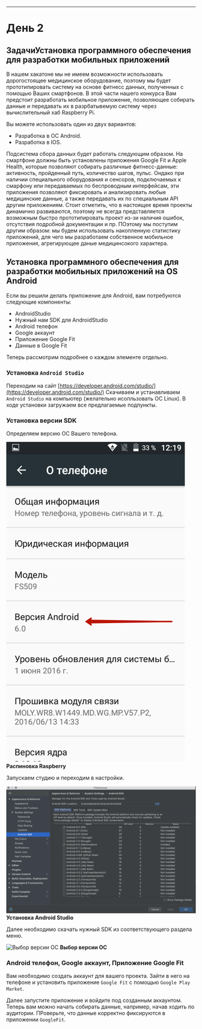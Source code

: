 ****
# День 2 <a name="day3"></a>


## ЗадачиУстановка программного обеспечения для разработки мобильных приложений <a name="21"></a>

В нашем хакатоне мы не имеем возможности использовать дорогостоящее медицинское оборудование, поэтому мы будет прототипировать систему на основе фитнесс данных, полученных с помощью Ваших смартфонов.
В этой части нашего конкурса Вам предстоит разработать мобильное приложение, позволяющее собирать данные и передавать их в разрбатывемую систему через вычислительный хаб Raspberry Pi.

Вы можете использовать один из двух вариантов:

* Разработка в ОС Android.
* Разработка в IOS.

Подсистема сбора данных будет работать следующим образом. На смартфоне должны быть установлены приложения Google Fit и Apple Health, которые позволяют собирать различные фитнесс-данные: активность, пройденный путь, количество шагов, пульс. Ондако при наличии специального оборудования и сенсоров, подключаемых к смарфону или передаваемых по беспроводным интерфейсам, эти приложения позволяют фиксировать и анализировать любые медицинские данные, а также передавать их по специальным API другим приложениям. Стоит отметить, что в настоящее время проекты динамично развиваются, поэтому не всегда представляется возможным быстро прототипировать проект из-зи наличия ошибок, отсутствия подробной документации и пр. ПОэтому мы поступим другим образом: мы будем использовать накопленную статистику приложений, для чего мы разработаем собственное мобильное приложения, агрегирующее даные медицинсокого характера. 

## Установка программного обеспечения для разработки мобильных приложений на OS Android <a name="22"></a>

Если вы решили делать приложение для Android, вам потребуются следующие компоненты:
* AndroidStudio
* Нужный нам SDK для AndroidStudio
* Android телефон
* Google аккаунт
* Приложение Google Fit
* Данные в Google Fit

Теперь рассмотрим подробнее о каждом элементе отдельно.

### Установка `Android Studio` <a name="221"></a>

Переходим на сайт [https://developer.android.com/studio/](https://developer.android.com/studio/)
Скачиваем и устанавливаем `Android Studio` на компьютер (желательно исопльзовать ОС Linux). В ходе установки загружаем все предлагаемые подпункты.


### Установка версии SDK <a name="222"></a>

Определяем версию ОС Вашего телефона.

![Определение версии ОС Android](assets/image4-56.png)
**Распиновка Raspberry**

Запускаем студию и переходим в настройки. 

![Установка Android Studio](assets/SDK.png)
**Установка Android Studio**

Далее необходимо скачать нужный SDK из соответствующего раздела меню.

![Выбор версии ОС](assets/Android-SDK-24.4.1-Latest-Version-Download.pnd)
**Выбор версии ОС**

### Android телефон, Google аккаунт, Приложение Google Fit <a name="223"></a>


Вам необходимо создать аккаунт для вашего проекта. Зайти в него на телефоне и установить приложение `Google Fit` с помощью `Google Play Market`.  

Далее запустите приложение и войдите под созданным аккаунтом. Теперь вам можно начать собирать данные, например, начав ходить по аудитории.  ПРоверьте, что данные корректно фиксируются в приложении `GoogleFit`.






